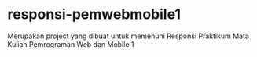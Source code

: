 # responsi-pemwebmobile1

Merupakan project yang dibuat untuk memenuhi Responsi Praktikum Mata Kuliah Pemrograman Web dan Mobile 1
